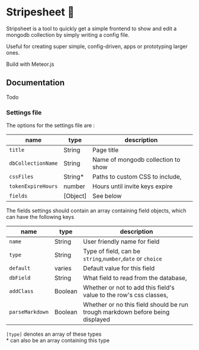 # Stripesheet :tiger2:

Stripsheet is a tool to quickly get a simple frontend to show and edit a mongodb collection by simply writing a config file.

Useful for creating super simple, config-driven, apps or prototyping larger ones.

Build with Meteor.js

## Documentation
Todo

### Settings file

The options for the settings file are :
  
name | type | description
--- | --- | ---
`title` | String | Page title
`dbCollectionName` | String | Name of mongodb collection to show
`cssFiles` | String* | Paths to custom CSS to include,
`tokenExpireHours` | number | Hours until invite keys expire
`fields` | [Object] | See below


  
  
The fields settings should contain an array containing field objects, which can have the following keys

name | type | description
--- | --- | ---
`name` | String | User friendly name for field
`type` | String | Type of field, can be `string`,`number`,`date` or `choice`
`default` | varies | Default value for this field
`dbField` | String | What field to read from the database,
`addClass` | Boolean | Whether or not to add this field's value to the row's css classes,
`parseMarkdown` | Boolean | Whether or no this field should be run trough markdown before being displayed

`[type]` denotes an array of these types  
\* can also be an array containing this type
  
  